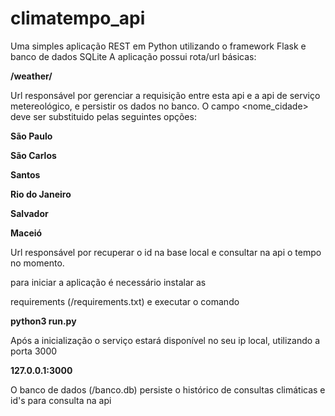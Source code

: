 # climatempo_api

Uma simples aplicação REST em Python utilizando o framework Flask e banco de dados SQLite
A aplicação possui rota/url básicas:

<p><b>/weather/<nome_cidade></p></b>

Url responsável por gerenciar a requisição entre esta api e a api de serviço metereológico, e persistir os dados no banco.
O campo <nome_cidade> deve ser substituido pelas seguintes opções:

<p><b>São Paulo</b></p> 
<p><b>São Carlos</b></p>
<p><b>Santos</b></p>
<p><b>Rio do Janeiro</b></p>
<p><b>Salvador</b></p>
<p><b>Maceió</b></p>

<p><p>Url responsável por recuperar o id na base local e consultar na api o tempo no momento.</p></p>

para iniciar a aplicação é necessário instalar as <p>requirements</b> (/requirements.txt) e executar o comando

<p><b>python3 run.py</p></b>

Após a inicialização o serviço estará disponível no seu ip local, utilizando a porta 3000

<p><b>127.0.0.1:3000</p></b>

O banco de dados (/banco.db) persiste o histórico de consultas climáticas e id's para consulta na api
